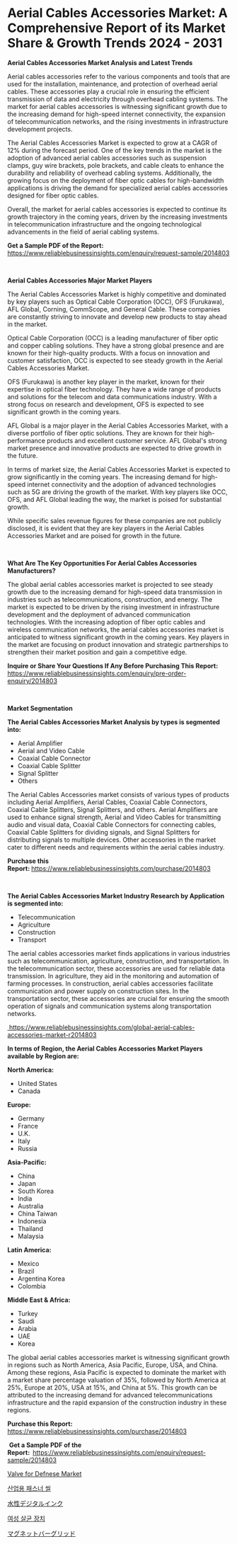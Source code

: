 <p><h1>Aerial Cables Accessories Market: A Comprehensive Report of its Market Share & Growth Trends 2024 - 2031</h1></p><p><strong>Aerial Cables Accessories Market Analysis and Latest Trends</strong></p>
<p><p>Aerial cables accessories refer to the various components and tools that are used for the installation, maintenance, and protection of overhead aerial cables. These accessories play a crucial role in ensuring the efficient transmission of data and electricity through overhead cabling systems. The market for aerial cables accessories is witnessing significant growth due to the increasing demand for high-speed internet connectivity, the expansion of telecommunication networks, and the rising investments in infrastructure development projects.</p><p>The Aerial Cables Accessories Market is expected to grow at a CAGR of 12% during the forecast period. One of the key trends in the market is the adoption of advanced aerial cables accessories such as suspension clamps, guy wire brackets, pole brackets, and cable cleats to enhance the durability and reliability of overhead cabling systems. Additionally, the growing focus on the deployment of fiber optic cables for high-bandwidth applications is driving the demand for specialized aerial cables accessories designed for fiber optic cables.</p><p>Overall, the market for aerial cables accessories is expected to continue its growth trajectory in the coming years, driven by the increasing investments in telecommunication infrastructure and the ongoing technological advancements in the field of aerial cabling systems.</p></p>
<p><strong>Get a Sample PDF of the Report:&nbsp;</strong> <a href="https://www.reliablebusinessinsights.com/enquiry/request-sample/2014803">https://www.reliablebusinessinsights.com/enquiry/request-sample/2014803</a></p>
<p>&nbsp;</p>
<p><strong>Aerial Cables Accessories Major Market Players</strong></p>
<p><p>The Aerial Cables Accessories Market is highly competitive and dominated by key players such as Optical Cable Corporation (OCC), OFS (Furukawa), AFL Global, Corning, CommScope, and General Cable. These companies are constantly striving to innovate and develop new products to stay ahead in the market.</p><p>Optical Cable Corporation (OCC) is a leading manufacturer of fiber optic and copper cabling solutions. They have a strong global presence and are known for their high-quality products. With a focus on innovation and customer satisfaction, OCC is expected to see steady growth in the Aerial Cables Accessories Market.</p><p>OFS (Furukawa) is another key player in the market, known for their expertise in optical fiber technology. They have a wide range of products and solutions for the telecom and data communications industry. With a strong focus on research and development, OFS is expected to see significant growth in the coming years.</p><p>AFL Global is a major player in the Aerial Cables Accessories Market, with a diverse portfolio of fiber optic solutions. They are known for their high-performance products and excellent customer service. AFL Global's strong market presence and innovative products are expected to drive growth in the future.</p><p>In terms of market size, the Aerial Cables Accessories Market is expected to grow significantly in the coming years. The increasing demand for high-speed internet connectivity and the adoption of advanced technologies such as 5G are driving the growth of the market. With key players like OCC, OFS, and AFL Global leading the way, the market is poised for substantial growth.</p><p>While specific sales revenue figures for these companies are not publicly disclosed, it is evident that they are key players in the Aerial Cables Accessories Market and are poised for growth in the future.</p></p>
<p>&nbsp;</p>
<p><strong>What Are The Key Opportunities For Aerial Cables Accessories Manufacturers?</strong></p>
<p><p>The global aerial cables accessories market is projected to see steady growth due to the increasing demand for high-speed data transmission in industries such as telecommunications, construction, and energy. The market is expected to be driven by the rising investment in infrastructure development and the deployment of advanced communication technologies. With the increasing adoption of fiber optic cables and wireless communication networks, the aerial cables accessories market is anticipated to witness significant growth in the coming years. Key players in the market are focusing on product innovation and strategic partnerships to strengthen their market position and gain a competitive edge.</p></p>
<p><strong>Inquire or Share Your Questions If Any Before Purchasing This Report:</strong> <a href="https://www.reliablebusinessinsights.com/enquiry/pre-order-enquiry/2014803">https://www.reliablebusinessinsights.com/enquiry/pre-order-enquiry/2014803</a></p>
<p>&nbsp;</p>
<p><strong>Market Segmentation</strong></p>
<p><strong>The Aerial Cables Accessories Market Analysis by types is segmented into:</strong></p>
<p><ul><li>Aerial Amplifier</li><li>Aerial and Video Cable</li><li>Coaxial Cable Connector</li><li>Coaxial Cable Splitter</li><li>Signal Splitter</li><li>Others</li></ul></p>
<p><p>The Aerial Cables Accessories market consists of various types of products including Aerial Amplifiers, Aerial Cables, Coaxial Cable Connectors, Coaxial Cable Splitters, Signal Splitters, and others. Aerial Amplifiers are used to enhance signal strength, Aerial and Video Cables for transmitting audio and visual data, Coaxial Cable Connectors for connecting cables, Coaxial Cable Splitters for dividing signals, and Signal Splitters for distributing signals to multiple devices. Other accessories in the market cater to different needs and requirements within the aerial cables industry.</p></p>
<p><strong>Purchase this Report:&nbsp;</strong><a href="https://www.reliablebusinessinsights.com/purchase/2014803">https://www.reliablebusinessinsights.com/purchase/2014803</a></p>
<p>&nbsp;</p>
<p><strong>The Aerial Cables Accessories Market Industry Research by Application is segmented into:</strong></p>
<p><ul><li>Telecommunication</li><li>Agriculture</li><li>Construction</li><li>Transport</li></ul></p>
<p><p>The aerial cables accessories market finds applications in various industries such as telecommunication, agriculture, construction, and transportation. In the telecommunication sector, these accessories are used for reliable data transmission. In agriculture, they aid in the monitoring and automation of farming processes. In construction, aerial cables accessories facilitate communication and power supply on construction sites. In the transportation sector, these accessories are crucial for ensuring the smooth operation of signals and communication systems along transportation networks.</p></p>
<p><a href="https://www.reliablebusinessinsights.com/global-aerial-cables-accessories-market-r2014803">&nbsp;https://www.reliablebusinessinsights.com/global-aerial-cables-accessories-market-r2014803</a></p>
<p><strong>In terms of Region, the Aerial Cables Accessories Market Players available by Region are:</strong></p>
<p>
    <p> <strong> North America: </strong>
        <ul>
            <li>United States</li>
            <li>Canada</li>
        </ul>
        </p> 
    <p> <strong> Europe: </strong>
        <ul>
            <li>Germany</li>
            <li>France</li>
            <li>U.K.</li>
            <li>Italy</li>
            <li>Russia</li>
        </ul>
        </p> 
    <p> <strong> Asia-Pacific: </strong>
        <ul>
            <li>China</li>
            <li>Japan</li>
            <li>South Korea</li>
            <li>India</li>
            <li>Australia</li>
            <li>China Taiwan</li>
            <li>Indonesia</li>
            <li>Thailand</li>
            <li>Malaysia</li>
        </ul>
        </p> 
    <p> <strong> Latin America: </strong>
        <ul>
            <li>Mexico</li>
            <li>Brazil</li>
            <li>Argentina Korea</li>
            <li>Colombia</li>
        </ul>
        </p> 
    <p> <strong> Middle East & Africa: </strong>
        <ul>
            <li>Turkey</li>
            <li>Saudi</li>
            <li>Arabia</li>
            <li>UAE</li>
            <li>Korea</li>
        </ul>
    </p>
    </p>
<p><p>The global aerial cables accessories market is witnessing significant growth in regions such as North America, Asia Pacific, Europe, USA, and China. Among these regions, Asia Pacific is expected to dominate the market with a market share percentage valuation of 35%, followed by North America at 25%, Europe at 20%, USA at 15%, and China at 5%. This growth can be attributed to the increasing demand for advanced telecommunications infrastructure and the rapid expansion of the construction industry in these regions.</p></p>
<p><strong>Purchase this Report: </strong><a href="https://www.reliablebusinessinsights.com/purchase/2014803">https://www.reliablebusinessinsights.com/purchase/2014803</a></p>
<p>&nbsp;<strong>Get a Sample PDF of the Report:&nbsp;&nbsp;</strong><a href="https://www.reliablebusinessinsights.com/enquiry/request-sample/2014803">https://www.reliablebusinessinsights.com/enquiry/request-sample/2014803</a></p>
<p><strong></strong></p>
<p><p><a href="https://github.com/RichRobinson5/Market-Research-Report-List-5/blob/main/valve-for-defnese-market.md">Valve for Defnese Market</a></p><p><a href="https://medium.com/@umamareka_16093/2024%EB%85%84%EB%B6%80%ED%84%B0-2031%EB%85%84%EA%B9%8C%EC%A7%80-%EC%82%B0%EC%97%85%EC%9A%A9-%EC%B2%B4%EA%B2%B0-%EB%B0%80%ED%8F%90%EB%AC%BC-%EC%8B%9C%EC%9E%A5-%EC%98%88%EC%B8%A1-%EC%8B%9C%EC%9E%A5-%EB%8F%99%ED%96%A5-%EB%B0%8F-%EC%98%81%ED%96%A5-%EB%B6%84%EC%84%9D-8743c47b1b2d">산업용 패스너 씰</a></p><p><a href="https://medium.com/@abdielkilback/2024%E5%B9%B4%E3%81%8B%E3%82%892031%E5%B9%B4%E3%81%BE%E3%81%A7%E3%81%AE%E9%96%93%E3%81%AB-%E3%81%AEcagr%E3%81%A7%E6%8B%A1%E5%A4%A7%E3%81%97%E3%81%A6%E3%81%84%E3%82%8B%E6%B0%B4%E6%80%A7%E3%83%87%E3%82%B8%E3%82%BF%E3%83%AB%E3%82%A4%E3%83%B3%E3%82%AF%E5%B8%82%E5%A0%B4%E3%81%AE%E8%A6%8F%E6%A8%A1%E3%81%AB%E9%96%A2%E3%81%99%E3%82%8B%E6%B4%9E%E5%AF%9F-6a1346bb069c">水性デジタルインク</a></p><p><a href="https://medium.com/@mdmohiqulislam77/%EC%97%AC%EC%84%B1%EC%9D%98-%EB%B6%88%EC%9E%84%EC%9E%A5%EC%B9%98-%EC%8B%9C%EC%9E%A5-%EB%8F%99%ED%96%A5-%EB%B0%8F-%EB%B6%84%EC%84%9D-%EB%AF%B8%EB%9E%98-%EC%84%B1%EC%9E%A5%EC%9D%84-%EC%9C%84%ED%95%9C-%EA%B8%B0%ED%9A%8C%EC%99%80-%EB%8F%84%EC%A0%84-2024-2031-fb6003bee1f0">여성 살균 장치</a></p><p><a href="https://medium.com/@rluperjennette2024/%E7%A3%81%E6%B0%97%E3%83%90%E3%83%BC%E3%82%B0%E3%83%AA%E3%83%83%E3%83%89%E3%81%AE%E5%B8%82%E5%A0%B4%E3%82%B7%E3%82%A7%E3%82%A2%E3%81%A8%E5%B8%82%E5%A0%B4%E5%88%86%E6%9E%90-%E6%88%90%E9%95%B7%E3%83%88%E3%83%AC%E3%83%B3%E3%83%89%E3%81%8A%E3%82%88%E3%81%B3-2024%E5%B9%B4%E3%81%8B%E3%82%892031%E5%B9%B4%E3%81%BE%E3%81%A7%E3%81%AE-%E4%BA%88%E6%B8%AC-692d97137008">マグネットバーグリッド</a></p></p>